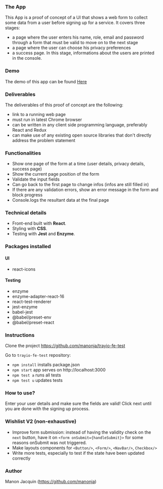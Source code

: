 ### The App
This App is a proof of concept of a UI that shows a web form to collect some data from a user before signing up for a service.
It covers three stages: 
- a page where the user enters his name, role, email and password through a form that must be valid to move on to the next stage
- a page where the user can choose his privacy preferences 
- a success page. In this stage, informations about the users are printed in the console. 

### Demo
The demo of this app can be found [Here](https://www.youtube.com/watch?v=UZz0rKWBcfA) 

### Deliverables
The deliverables of this proof of concept are the following:

- link to a running web page
- must run in latest Chrome browser
- can be written in any client side programming language, preferably React and Redux
- can make use of any existing open source libraries that don't directly address the problem statement 

### Functionalities
- Show one page of the form at a time (user details, privacy details, success page)
- Show the current page position of the form
- Validate the input fields
- Can go back to the first page to change infos (infos are still filled in)
- If there are any validation errors, show an error message in the form and block progress
- Console.logs the resultant data at the final page

### Technical details
- Front-end built with **React**.
- Styling with **CSS**.
- Testing with **Jest** and **Enzyme**. 

### Packages installed
#### UI
- react-icons
#### Testing
- enzyme 
- enzyme-adapter-react-16 
- react-test-renderer
- jest-enzyme
- babel-jest
- @babel/preset-env
- @babel/preset-react

### Instructions
Clone the project https://github.com/manonja/trayio-fe-test

Go to `trayio-fe-test` repository:
- `npm install` installs package.json 
- `npm start` app serves on http://localhost:3000
- `npm test a` runs all tests
- `npm test u` updates tests

### How to use?
Enter your user details and make sure the fields are valid! Click next until you are done with the signing up process. 

### Wishlist V2 (non-exhaustive)
- Improve form submission: instead of having the validity check on the `next` button, have it on `<form onSubmit={handleSubmit}>` for some reasons onSubmit was not triggered. 
- Make layouts components for `<Button/>`, `<Form/>`, `<NavBar/>`, `Checkbox/>`
- Write more tests, especially to test if the state have been updated correctly

### Author
Manon Jacquin (https://github.com/manonja)

